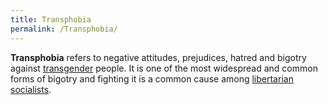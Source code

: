 ```yaml
---
title: Transphobia
permalink: /Transphobia/
---
```


**Transphobia** refers to negative attitudes, prejudices, hatred and
bigotry against [transgender](transgender.md "wikilink") people. It is one
of the most widespread and common forms of bigotry and fighting it is a
common cause among [libertarian
socialists](Libertarian_Socialism.md "wikilink").